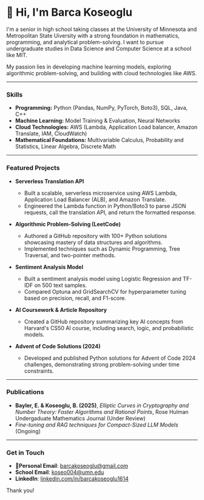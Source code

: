 # 👋 Hi, I'm Barca Koseoglu

I'm a senior in high school taking classes at the University of Minnesota and Metropolitan State Uiversity with a strong foundation in mathematics, programming, and analytical problem-solving. I want to pursue undergraduate studies in Data Science and Computer Science at a school like MIT.

My passion lies in developing machine learning models, exploring algorithmic problem-solving, and building with cloud technologies like AWS.

---

### Skills

* **Programming:** Python (Pandas, NumPy, PyTorch, Boto3), SQL, Java, C++
* **Machine Learning:** Model Training & Evaluation, Neural Networks
* **Cloud Technologies:** AWS (Lambda, Application Load balancer, Amazon Translate, IAM, CloudWatch)
* **Mathematical Foundations:** Multivariable Calculus, Probability and Statistics, Linear Algebra, Discrete Math

---

### Featured Projects

* **Serverless Translation API**
    * Built a scalable, serverless microservice using AWS Lambda, Application Load Balancer (ALB), and Amazon Translate.
    * Engineered the Lambda function in Python/Boto3 to parse JSON requests, call the translation API, and return the formatted response.

* **Algorithmic Problem-Solving (LeetCode)**
    * Authored a GitHub repository with 100+ Python solutions showcasing mastery of data structures and algorithms.
    * Implemented techniques such as Dynamic Programming, Tree Traversal, and two-pointer methods.

* **Sentiment Analysis Model**
    * Built a sentiment analysis model using Logistic Regression and TF-IDF on 500 text samples.
    * Compared Optuna and GridSearchCV for hyperparameter tuning based on precision, recall, and F1-score.

* **AI Coursework & Article Repository**
    * Created a GitHub repository summarizing key AI concepts from Harvard's CS50 AI course, including search, logic, and probabilistic models.

* **Advent of Code Solutions (2024)**
    * Developed and published Python solutions for Advent of Code 2024 challenges, demonstrating strong problem-solving under time constraints.

---

### Publications

* **Bayler, E. & Koseoglu, B. (2025)**, *Elliptic Curves in Cryptography and Number Theory: Faster Algorithms and Rational Points*, Rose Hulman Undergaduate Mathematics Journal (Under Review)
* *Fine-tuning and RAG techniques for Compact-Sized LLM Models* (Ongoing)

---

### Get in Touch

* **📧Personal Email**: [barcakoseoglu@gmail.com](mailto:barcakoseoglu@gmail.com)
* **School Email**: [koseo004@umn.edu](mailto:koseo004@umn.edu)
* **LinkedIn**: [linkedin.com/in/barcakoseoglu1614](https://www.linkedin.com/in/barcakoseoglu1614)

Thank you!
